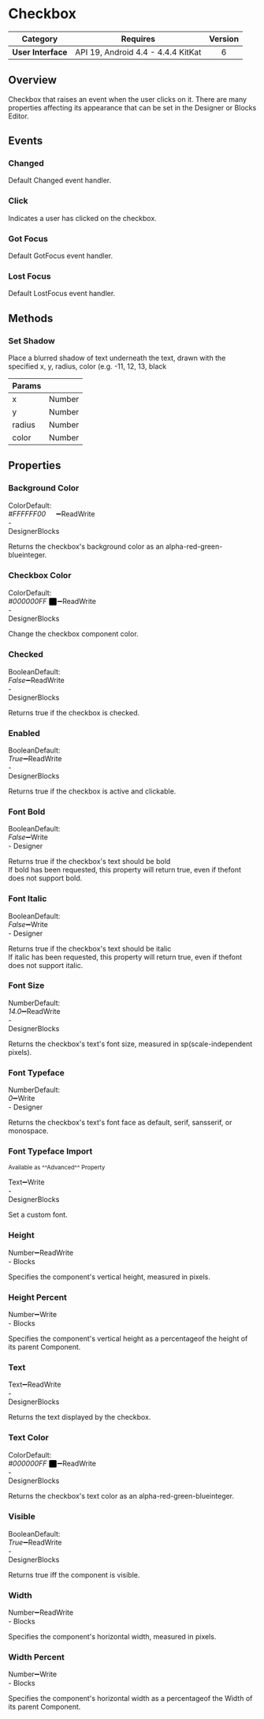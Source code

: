 # Checkbox

| Category | Requires | Version |
|:--------:|:-------:|:--------:|
|**User Interface**|<span class="chip chip-any">API 19, Android 4.4 - 4.4.4 KitKat</span>|<span class="chip chip-number">6</span>|

## Overview

Checkbox that raises an event when the user clicks on it. There are many properties affecting its appearance that can be set in the Designer or Blocks Editor.

## Events

### Changed

Default Changed event handler.

<div class="block" ai2-block="event" not-rendered="true" value="%7B%22componentName%22:%20%22Checkbox%22,%20%22name%22:%20%22Changed%22,%20%22param%22:%20%5B%5D%7D"></div>

### Click

Indicates a user has clicked on the checkbox.

<div class="block" ai2-block="event" not-rendered="true" value="%7B%22componentName%22:%20%22Checkbox%22,%20%22name%22:%20%22Click%22,%20%22param%22:%20%5B%5D%7D"></div>

### Got Focus

Default GotFocus event handler.

<div class="block" ai2-block="event" not-rendered="true" value="%7B%22componentName%22:%20%22Checkbox%22,%20%22name%22:%20%22Got%20Focus%22,%20%22param%22:%20%5B%5D%7D"></div>

### Lost Focus

Default LostFocus event handler.

<div class="block" ai2-block="event" not-rendered="true" value="%7B%22componentName%22:%20%22Checkbox%22,%20%22name%22:%20%22Lost%20Focus%22,%20%22param%22:%20%5B%5D%7D"></div>

## Methods

### Set Shadow

Place a blurred shadow of text underneath the text, drawn with the specified x, y, radius, color (e.g. -11, 12, 13, black

<div class="block" ai2-block="method" not-rendered="true" value="%7B%22componentName%22:%20%22Checkbox%22,%20%22name%22:%20%22Set%20Shadow%22,%20%22output%22:%20false,%20%22param%22:%20%5B%22x%22,%20%22y%22,%20%22radius%22,%20%22color%22%5D%7D"></div>

| Params | []() |
|--------|------|
|x|<span class="chip chip-number">Number</span>|
|y|<span class="chip chip-number">Number</span>|
|radius|<span class="chip chip-number">Number</span>|
|color|<span class="chip chip-number">Number</span>|

## Properties

### Background Color

<span style="user-select: none; white-space:pre-wrap;"><span class="chip chip-color">Color</span><span class="chip chip-color">Default: <i>#FFFFFF00</i>&nbsp;<span style="width: 15px; height: 15px; margin: auto; display: inline-block; border: 1px solid white; vertical-align: middle; border-radius: 3px; background-color: #FFFFFF;"></span></span>:heavy_minus_sign:<span class="chip chip-rw">Read</span><span class="chip chip-rw">Write</span> - <span class="chip chip-bd">Designer</span><span class="chip chip-bd">Blocks</span></span>

Returns the checkbox's background color as an alpha-red-green-blueinteger.

<div class="block" ai2-block="property" not-rendered="true" value="%7B%22componentName%22:%20%22Checkbox%22,%20%22name%22:%20%22Background%20Color%22,%20%22getter%22:%20true%7D"></div>
<div class="block" ai2-block="property" not-rendered="true" value="%7B%22componentName%22:%20%22Checkbox%22,%20%22name%22:%20%22Background%20Color%22,%20%22getter%22:%20false%7D"></div>

### Checkbox Color

<span style="user-select: none; white-space:pre-wrap;"><span class="chip chip-color">Color</span><span class="chip chip-color">Default: <i>#000000FF</i>&nbsp;<span style="width: 15px; height: 15px; margin: auto; display: inline-block; border: 1px solid white; vertical-align: middle; border-radius: 3px; background-color: #000000;"></span></span>:heavy_minus_sign:<span class="chip chip-rw">Read</span><span class="chip chip-rw">Write</span> - <span class="chip chip-bd">Designer</span><span class="chip chip-bd">Blocks</span></span>

Change the checkbox component color.

<div class="block" ai2-block="property" not-rendered="true" value="%7B%22componentName%22:%20%22Checkbox%22,%20%22name%22:%20%22Checkbox%20Color%22,%20%22getter%22:%20true%7D"></div>
<div class="block" ai2-block="property" not-rendered="true" value="%7B%22componentName%22:%20%22Checkbox%22,%20%22name%22:%20%22Checkbox%20Color%22,%20%22getter%22:%20false%7D"></div>

### Checked

<span style="user-select: none; white-space:pre-wrap;"><span class="chip chip-boolean">Boolean</span><span class="chip chip-boolean">Default: <i>False</i></span>:heavy_minus_sign:<span class="chip chip-rw">Read</span><span class="chip chip-rw">Write</span> - <span class="chip chip-bd">Designer</span><span class="chip chip-bd">Blocks</span></span>

Returns true if the checkbox is checked.

<div class="block" ai2-block="property" not-rendered="true" value="%7B%22componentName%22:%20%22Checkbox%22,%20%22name%22:%20%22Checked%22,%20%22getter%22:%20true%7D"></div>
<div class="block" ai2-block="property" not-rendered="true" value="%7B%22componentName%22:%20%22Checkbox%22,%20%22name%22:%20%22Checked%22,%20%22getter%22:%20false%7D"></div>

### Enabled

<span style="user-select: none; white-space:pre-wrap;"><span class="chip chip-boolean">Boolean</span><span class="chip chip-boolean">Default: <i>True</i></span>:heavy_minus_sign:<span class="chip chip-rw">Read</span><span class="chip chip-rw">Write</span> - <span class="chip chip-bd">Designer</span><span class="chip chip-bd">Blocks</span></span>

Returns true if the checkbox is active and clickable.

<div class="block" ai2-block="property" not-rendered="true" value="%7B%22componentName%22:%20%22Checkbox%22,%20%22name%22:%20%22Enabled%22,%20%22getter%22:%20true%7D"></div>
<div class="block" ai2-block="property" not-rendered="true" value="%7B%22componentName%22:%20%22Checkbox%22,%20%22name%22:%20%22Enabled%22,%20%22getter%22:%20false%7D"></div>

### Font Bold

<span style="user-select: none; white-space:pre-wrap;"><span class="chip chip-boolean">Boolean</span><span class="chip chip-boolean">Default: <i>False</i></span>:heavy_minus_sign:<span class="chip chip-rw">Write</span> - <span class="chip chip-bd">Designer</span></span>

Returns true if the checkbox's text should be bold  
If bold has been requested, this property will return true, even if thefont does not support bold.

### Font Italic

<span style="user-select: none; white-space:pre-wrap;"><span class="chip chip-boolean">Boolean</span><span class="chip chip-boolean">Default: <i>False</i></span>:heavy_minus_sign:<span class="chip chip-rw">Write</span> - <span class="chip chip-bd">Designer</span></span>

Returns true if the checkbox's text should be italic  
If italic has been requested, this property will return true, even if thefont does not support italic.

### Font Size

<span style="user-select: none; white-space:pre-wrap;"><span class="chip chip-number">Number</span><span class="chip chip-number">Default: <i>14.0</i></span>:heavy_minus_sign:<span class="chip chip-rw">Read</span><span class="chip chip-rw">Write</span> - <span class="chip chip-bd">Designer</span><span class="chip chip-bd">Blocks</span></span>

Returns the checkbox's text's font size, measured in sp(scale-independent pixels).

<div class="block" ai2-block="property" not-rendered="true" value="%7B%22componentName%22:%20%22Checkbox%22,%20%22name%22:%20%22Font%20Size%22,%20%22getter%22:%20true%7D"></div>
<div class="block" ai2-block="property" not-rendered="true" value="%7B%22componentName%22:%20%22Checkbox%22,%20%22name%22:%20%22Font%20Size%22,%20%22getter%22:%20false%7D"></div>

### Font Typeface

<span style="user-select: none; white-space:pre-wrap;"><span class="chip chip-number">Number</span><span class="chip chip-number">Default: <i>0</i></span>:heavy_minus_sign:<span class="chip chip-rw">Write</span> - <span class="chip chip-bd">Designer</span></span>

Returns the checkbox's text's font face as default, serif, sansserif, or monospace.

### Font Typeface Import

<small>Available as ^^Advanced^^ Property</small>

<span style="user-select: none; white-space:pre-wrap;"><span class="chip chip-text">Text</span>:heavy_minus_sign:<span class="chip chip-rw">Write</span> - <span class="chip chip-bd">Designer</span><span class="chip chip-bd">Blocks</span></span>

Set a custom font.

<div class="block" ai2-block="property" not-rendered="true" value="%7B%22componentName%22:%20%22Checkbox%22,%20%22name%22:%20%22Font%20Typeface%20Import%22,%20%22getter%22:%20false%7D"></div>

### Height

<span style="user-select: none; white-space:pre-wrap;"><span class="chip chip-number">Number</span>:heavy_minus_sign:<span class="chip chip-rw">Read</span><span class="chip chip-rw">Write</span> - <span class="chip chip-bd">Blocks</span></span>

Specifies the component's vertical height, measured in pixels.

<div class="block" ai2-block="property" not-rendered="true" value="%7B%22componentName%22:%20%22Checkbox%22,%20%22name%22:%20%22Height%22,%20%22getter%22:%20true%7D"></div>
<div class="block" ai2-block="property" not-rendered="true" value="%7B%22componentName%22:%20%22Checkbox%22,%20%22name%22:%20%22Height%22,%20%22getter%22:%20false%7D"></div>

### Height Percent

<span style="user-select: none; white-space:pre-wrap;"><span class="chip chip-number">Number</span>:heavy_minus_sign:<span class="chip chip-rw">Write</span> - <span class="chip chip-bd">Blocks</span></span>

Specifies the component's vertical height as a percentageof the height of its parent Component.

<div class="block" ai2-block="property" not-rendered="true" value="%7B%22componentName%22:%20%22Checkbox%22,%20%22name%22:%20%22Height%20Percent%22,%20%22getter%22:%20false%7D"></div>

### Text

<span style="user-select: none; white-space:pre-wrap;"><span class="chip chip-text">Text</span>:heavy_minus_sign:<span class="chip chip-rw">Read</span><span class="chip chip-rw">Write</span> - <span class="chip chip-bd">Designer</span><span class="chip chip-bd">Blocks</span></span>

Returns the text displayed by the checkbox.

<div class="block" ai2-block="property" not-rendered="true" value="%7B%22componentName%22:%20%22Checkbox%22,%20%22name%22:%20%22Text%22,%20%22getter%22:%20true%7D"></div>
<div class="block" ai2-block="property" not-rendered="true" value="%7B%22componentName%22:%20%22Checkbox%22,%20%22name%22:%20%22Text%22,%20%22getter%22:%20false%7D"></div>

### Text Color

<span style="user-select: none; white-space:pre-wrap;"><span class="chip chip-color">Color</span><span class="chip chip-color">Default: <i>#000000FF</i>&nbsp;<span style="width: 15px; height: 15px; margin: auto; display: inline-block; border: 1px solid white; vertical-align: middle; border-radius: 3px; background-color: #000000;"></span></span>:heavy_minus_sign:<span class="chip chip-rw">Read</span><span class="chip chip-rw">Write</span> - <span class="chip chip-bd">Designer</span><span class="chip chip-bd">Blocks</span></span>

Returns the checkbox's text color as an alpha-red-green-blueinteger.

<div class="block" ai2-block="property" not-rendered="true" value="%7B%22componentName%22:%20%22Checkbox%22,%20%22name%22:%20%22Text%20Color%22,%20%22getter%22:%20true%7D"></div>
<div class="block" ai2-block="property" not-rendered="true" value="%7B%22componentName%22:%20%22Checkbox%22,%20%22name%22:%20%22Text%20Color%22,%20%22getter%22:%20false%7D"></div>

### Visible

<span style="user-select: none; white-space:pre-wrap;"><span class="chip chip-boolean">Boolean</span><span class="chip chip-boolean">Default: <i>True</i></span>:heavy_minus_sign:<span class="chip chip-rw">Read</span><span class="chip chip-rw">Write</span> - <span class="chip chip-bd">Designer</span><span class="chip chip-bd">Blocks</span></span>

Returns true iff the component is visible.

<div class="block" ai2-block="property" not-rendered="true" value="%7B%22componentName%22:%20%22Checkbox%22,%20%22name%22:%20%22Visible%22,%20%22getter%22:%20true%7D"></div>
<div class="block" ai2-block="property" not-rendered="true" value="%7B%22componentName%22:%20%22Checkbox%22,%20%22name%22:%20%22Visible%22,%20%22getter%22:%20false%7D"></div>

### Width

<span style="user-select: none; white-space:pre-wrap;"><span class="chip chip-number">Number</span>:heavy_minus_sign:<span class="chip chip-rw">Read</span><span class="chip chip-rw">Write</span> - <span class="chip chip-bd">Blocks</span></span>

Specifies the component's horizontal width, measured in pixels.

<div class="block" ai2-block="property" not-rendered="true" value="%7B%22componentName%22:%20%22Checkbox%22,%20%22name%22:%20%22Width%22,%20%22getter%22:%20true%7D"></div>
<div class="block" ai2-block="property" not-rendered="true" value="%7B%22componentName%22:%20%22Checkbox%22,%20%22name%22:%20%22Width%22,%20%22getter%22:%20false%7D"></div>

### Width Percent

<span style="user-select: none; white-space:pre-wrap;"><span class="chip chip-number">Number</span>:heavy_minus_sign:<span class="chip chip-rw">Write</span> - <span class="chip chip-bd">Blocks</span></span>

Specifies the component's horizontal width as a percentageof the Width of its parent Component.

<div class="block" ai2-block="property" not-rendered="true" value="%7B%22componentName%22:%20%22Checkbox%22,%20%22name%22:%20%22Width%20Percent%22,%20%22getter%22:%20false%7D"></div>
